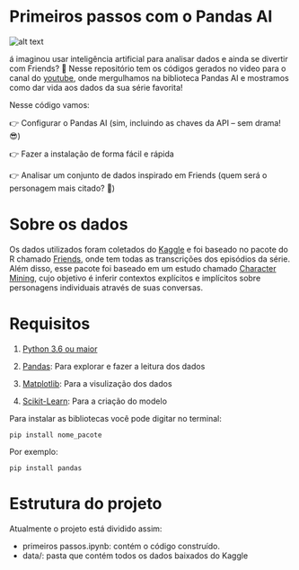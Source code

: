 # Primeiros passos com o Pandas AI

![alt text](https://s2-techtudo.glbimg.com/mU1KQW1fQNO_B8Iv4HZDHtGHF0I=/0x0:1280x720/984x0/smart/filters:strip_icc()/i.s3.glbimg.com/v1/AUTH_08fbf48bc0524877943fe86e43087e7a/internal_photos/bs/2023/m/l/5PNMixTzqXXITYvs02jQ/tileburnedin.jfif)


á imaginou usar inteligência artificial para analisar dados e ainda se divertir com Friends? 🌟 Nesse repositório tem os códigos gerados no video para o canal do [youtube](https://youtu.be/aHHuMkTynfI), onde mergulhamos na biblioteca Pandas AI e mostramos como dar vida aos dados da sua série favorita!

Nesse código vamos:

👉 Configurar o Pandas AI (sim, incluindo as chaves da API – sem drama! 😎)

👉 Fazer a instalação de forma fácil e rápida

👉 Analisar um conjunto de dados inspirado em Friends (quem será o personagem mais citado? 🧐)

# Sobre os dados
Os dados utilizados foram coletados do [Kaggle](https://www.kaggle.com/datasets/lucasyukioimafuko/friends-r-package-dataset) e foi baseado no pacote do R chamado [Friends](https://emilhvitfeldt.github.io/friends/), onde tem todas as transcrições dos episódios da série. Além disso, esse pacote foi baseado em um estudo chamado [Character Mining](https://github.com/emorynlp/character-mining), cujo objetivo é inferir contextos explícitos e implícitos sobre personagens individuais através de suas conversas.

# Requisitos
1. [Python 3.6 ou maior](https://www.python.org/downloads/)

2. [Pandas](https://pandas.pydata.org/docs/): Para explorar e fazer a leitura dos dados

3. [Matplotlib](https://matplotlib.org/): Para a visulização dos dados

4. [Scikit-Learn](https://scikit-learn.org/stable/): Para a criação do modelo


Para instalar as bibliotecas você pode digitar no terminal:
```
pip install nome_pacote
```
Por exemplo:

```
pip install pandas
```

# Estrutura do projeto
Atualmente o projeto está dividido assim:
- primeiros passos.ipynb: contém o código construído.
- data/: pasta que contém todos os dados baixados do Kaggle
  
